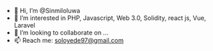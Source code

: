- 👋 Hi, I’m @Sinmiloluwa
- 👀 I’m interested in PHP, Javascript, Web 3.0, Solidity, react js, Vue, Laravel
- 💞️ I’m looking to collaborate on ...
- 📫 Reach me: soloyede97@gmail.com

<!---
Sinmiloluwa/Sinmiloluwa is a ✨ special ✨ repository because its `README.md` (this file) appears on your GitHub profile.
You can click the Preview link to take a look at your changes.
--->
